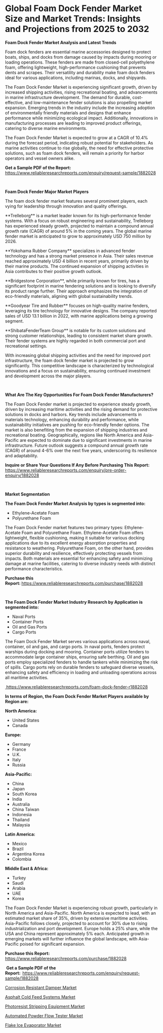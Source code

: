 <p><h1>Global Foam Dock Fender Market Size and Market Trends: Insights and Projections from 2025 to 2032</h1></p><p><strong>Foam Dock Fender Market Analysis and Latest Trends</strong></p>
<p><p>Foam dock fenders are essential marine accessories designed to protect boats, ships, and docks from damage caused by impacts during mooring or loading operations. These fenders are made from closed-cell polyethylene foam, offering lightweight, high-performance cushioning that prevents dents and scrapes. Their versatility and durability make foam dock fenders ideal for various applications, including marinas, docks, and shipyards.</p><p>The Foam Dock Fender Market is experiencing significant growth, driven by increased shipping activities, rising recreational boating, and advancements in marine infrastructure development. The demand for durable, cost-effective, and low-maintenance fender solutions is also propelling market expansion. Emerging trends in the industry include the increasing adoption of environmentally friendly materials and designs that enhance performance while minimizing ecological impact. Additionally, innovations in manufacturing processes are leading to improved product offerings, catering to diverse marine environments.</p><p>The Foam Dock Fender Market is expected to grow at a CAGR of 10.4% during the forecast period, indicating robust potential for stakeholders. As marine activities continue to rise globally, the need for effective protective solutions, such as foam dock fenders, will remain a priority for harbor operators and vessel owners alike.</p></p>
<p><strong>Get a Sample PDF of the Report:&nbsp;</strong> <a href="https://www.reliableresearchreports.com/enquiry/request-sample/1882028?utm_campaign=37&utm_medium=2&utm_source=Github&utm_content=ia&utm_term=01032025&utm_id=foam-dock-fender">https://www.reliableresearchreports.com/enquiry/request-sample/1882028</a></p>
<p>&nbsp;</p>
<p><strong>Foam Dock Fender Major Market Players</strong></p>
<p><p>The foam dock fender market features several prominent players, each vying for leadership through innovation and quality offerings. </p><p>**Trelleborg** is a market leader known for its high-performance fender systems. With a focus on robust engineering and sustainability, Trelleborg has experienced steady growth, projected to maintain a compound annual growth rate (CAGR) of around 5% in the coming years. The global marine fender market is anticipated to grow to approximately USD 750 million by 2026.</p><p>**Yokohama Rubber Company** specializes in advanced fender technology and has a strong market presence in Asia. Their sales revenue reached approximately USD 4 billion in recent years, primarily driven by their marine products. The continued expansion of shipping activities in Asia contributes to their positive growth outlook.</p><p>**Bridgestone Corporation**, while primarily known for tires, has a significant footprint in marine fendering solutions and is looking to diversify its product range further. Their approach emphasizes the integration of eco-friendly materials, aligning with global sustainability trends.</p><p>**Goodyear Tire and Rubber** focuses on high-quality marine fenders, leveraging its tire technology for innovative designs. The company reported sales of USD 13.1 billion in 2022, with marine applications being a growing segment.</p><p>**ShibataFenderTeam Group** is notable for its custom solutions and strong customer relationships, leading to consistent market share growth. Their fender systems are highly regarded in both commercial port and recreational settings.</p><p>With increasing global shipping activities and the need for improved port infrastructure, the foam dock fender market is projected to grow significantly. This competitive landscape is characterized by technological innovations and a focus on sustainability, ensuring continued investment and development across the major players.</p></p>
<p>&nbsp;</p>
<p><strong>What Are The Key Opportunities For Foam Dock Fender Manufacturers?</strong></p>
<p><p>The Foam Dock Fender market is projected to experience steady growth, driven by increasing maritime activities and the rising demand for protective solutions in docks and harbors. Key trends include advancements in materials technology, enhancing durability and performance, while sustainability initiatives are pushing for eco-friendly fender options. The market is also benefiting from the expansion of shipping industries and recreational boating. Geographically, regions like North America and Asia-Pacific are expected to dominate due to significant investments in marine infrastructure. Future outlook suggests a compound annual growth rate (CAGR) of around 4-6% over the next five years, underscoring its resilience and adaptability.</p></p>
<p><strong>Inquire or Share Your Questions If Any Before Purchasing This Report:</strong> <a href="https://www.reliableresearchreports.com/enquiry/pre-order-enquiry/1882028?utm_campaign=37&utm_medium=2&utm_source=Github&utm_content=ia&utm_term=01032025&utm_id=foam-dock-fender">https://www.reliableresearchreports.com/enquiry/pre-order-enquiry/1882028</a></p>
<p>&nbsp;</p>
<p><strong>Market Segmentation</strong></p>
<p><strong>The Foam Dock Fender Market Analysis by types is segmented into:</strong></p>
<p><ul><li>Ethylene-Acetate Foam</li><li>Polyurethane Foam</li></ul></p>
<p><p>The Foam Dock Fender market features two primary types: Ethylene-Acetate Foam and Polyurethane Foam. Ethylene-Acetate Foam offers lightweight, flexible cushioning, making it suitable for various docking applications due to its excellent energy absorption properties and resistance to weathering. Polyurethane Foam, on the other hand, provides superior durability and resilience, effectively protecting vessels from impacts. Both materials are essential for enhancing safety and minimizing damage at marine facilities, catering to diverse industry needs with distinct performance characteristics.</p></p>
<p><strong>Purchase this Report:&nbsp;</strong><a href="https://www.reliableresearchreports.com/purchase/1882028?utm_campaign=37&utm_medium=2&utm_source=Github&utm_content=ia&utm_term=01032025&utm_id=foam-dock-fender">https://www.reliableresearchreports.com/purchase/1882028</a></p>
<p>&nbsp;</p>
<p><strong>The Foam Dock Fender Market Industry Research by Application is segmented into:</strong></p>
<p><ul><li>Naval Ports</li><li>Container Ports</li><li>Oil and Gas Ports</li><li>Cargo Ports</li></ul></p>
<p><p>The Foam Dock Fender Market serves various applications across naval, container, oil and gas, and cargo ports. In naval ports, fenders protect warships during docking and mooring. Container ports utilize fenders to accommodate large container ships, ensuring safe berthing. Oil and gas ports employ specialized fenders to handle tankers while minimizing the risk of spills. Cargo ports rely on durable fenders to safeguard diverse vessels, enhancing safety and efficiency in loading and unloading operations across all maritime activities.</p></p>
<p><a href="https://www.reliableresearchreports.com/foam-dock-fender-r1882028?utm_campaign=37&utm_medium=2&utm_source=Github&utm_content=ia&utm_term=01032025&utm_id=foam-dock-fender">&nbsp;https://www.reliableresearchreports.com/foam-dock-fender-r1882028</a></p>
<p><strong>In terms of Region, the Foam Dock Fender Market Players available by Region are:</strong></p>
<p>
    <p> <strong> North America: </strong>
        <ul>
            <li>United States</li>
            <li>Canada</li>
        </ul>
        </p> 
    <p> <strong> Europe: </strong>
        <ul>
            <li>Germany</li>
            <li>France</li>
            <li>U.K.</li>
            <li>Italy</li>
            <li>Russia</li>
        </ul>
        </p> 
    <p> <strong> Asia-Pacific: </strong>
        <ul>
            <li>China</li>
            <li>Japan</li>
            <li>South Korea</li>
            <li>India</li>
            <li>Australia</li>
            <li>China Taiwan</li>
            <li>Indonesia</li>
            <li>Thailand</li>
            <li>Malaysia</li>
        </ul>
        </p> 
    <p> <strong> Latin America: </strong>
        <ul>
            <li>Mexico</li>
            <li>Brazil</li>
            <li>Argentina Korea</li>
            <li>Colombia</li>
        </ul>
        </p> 
    <p> <strong> Middle East & Africa: </strong>
        <ul>
            <li>Turkey</li>
            <li>Saudi</li>
            <li>Arabia</li>
            <li>UAE</li>
            <li>Korea</li>
        </ul>
    </p>
    </p>
<p><p>The Foam Dock Fender Market is experiencing robust growth, particularly in North America and Asia-Pacific. North America is expected to lead, with an estimated market share of 35%, driven by extensive maritime activities. Asia-Pacific follows closely, projected to account for 30% due to rising industrialization and port development. Europe holds a 25% share, while the USA and China represent approximately 5% each. Anticipated growth in emerging markets will further influence the global landscape, with Asia-Pacific poised for significant expansion.</p></p>
<p><strong>Purchase this Report: </strong><a href="https://www.reliableresearchreports.com/purchase/1882028?utm_campaign=37&utm_medium=2&utm_source=Github&utm_content=ia&utm_term=01032025&utm_id=foam-dock-fender">https://www.reliableresearchreports.com/purchase/1882028</a></p>
<p>&nbsp;<strong>Get a Sample PDF of the Report:&nbsp;&nbsp;</strong><a href="https://www.reliableresearchreports.com/enquiry/request-sample/1882028?utm_campaign=37&utm_medium=2&utm_source=Github&utm_content=ia&utm_term=01032025&utm_id=foam-dock-fender">https://www.reliableresearchreports.com/enquiry/request-sample/1882028</a></p>
<p><strong></strong></p>
<p><p><a href="https://github.com/boudykodumi/Market-Research-Report-List-1/blob/main/corrosion-resistant-damper-market.md?utm_campaign=37&utm_medium=2&utm_source=Github&utm_content=ia&utm_term=01032025&utm_id=foam-dock-fender">Corrosion Resistant Damper Market</a></p><p><a href="https://github.com/kushtajibenk64/Market-Research-Report-List-1/blob/main/asphalt-cold-feed-systems-market.md?utm_campaign=37&utm_medium=2&utm_source=Github&utm_content=ia&utm_term=01032025&utm_id=foam-dock-fender">Asphalt Cold Feed Systems Market</a></p><p><a href="https://github.com/castoriffic/Market-Research-Report-List-5/blob/main/photoresist-stripping-equipment-market.md?utm_campaign=37&utm_medium=2&utm_source=Github&utm_content=ia&utm_term=01032025&utm_id=foam-dock-fender">Photoresist Stripping Equipment Market</a></p><p><a href="https://github.com/nwokechock6s/Market-Research-Report-List-1/blob/main/automated-powder-flow-tester-market.md?utm_campaign=37&utm_medium=2&utm_source=Github&utm_content=ia&utm_term=01032025&utm_id=foam-dock-fender">Automated Powder Flow Tester Market</a></p><p><a href="https://github.com/aiamekar/Market-Research-Report-List-1/blob/main/flake-lce-evaporator-market.md?utm_campaign=37&utm_medium=2&utm_source=Github&utm_content=ia&utm_term=01032025&utm_id=foam-dock-fender">Flake lce Evaporator Market</a></p></p>